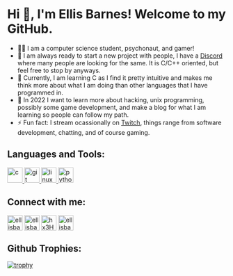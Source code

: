 # Hi 👋, I'm Ellis Barnes! Welcome to my GitHub.
- 👨‍💻 I am a computer science student, psychonaut, and gamer!
- 👯 I am always ready to start a new project with people, I have a [Discord][discord_server] where many people are looking for the same. It is C/C++ oriented, but feel free to stop by anyways.
- 🌱 Currently, I am learning C as I find it pretty intuitive and makes me think more about what I am doing than other languages that I have programmed in.
- 🥅 In 2022 I want to learn more about hacking, unix programming, possibly some game development, and make a blog for what I am learning so people can follow my path.
- ⚡ Fun fact: I stream ocassionally on [Twitch][twitch], things range from software development, chatting, and of course gaming.

## Languages and Tools:
<p align="left"> <a href="https://www.cprogramming.com/" target="_blank" rel="noreferrer"> <img src="https://cdn.jsdelivr.net/npm/simple-icons@3.0.1/icons/c.svg" alt="c" width="35" height="35"/> </a> <a href="https://git-scm.com/" target="_blank" rel="noreferrer"> <img src="https://cdn.jsdelivr.net/npm/simple-icons@3.0.1/icons/git.svg" alt="git" width="35" height="35"/> </a> <a href="https://www.linux.org/" target="_blank" rel="noreferrer"> <img src="https://cdn.jsdelivr.net/npm/simple-icons@3.0.1/icons/linux.svg" alt="linux" width="35" height="35"/> </a> <a href="https://www.python.org" target="_blank" rel="noreferrer"> <img src="https://cdn.jsdelivr.net/npm/simple-icons@3.0.1/icons/python.svg" alt="python" width="35" height="35"/> </a> </p>

## Connect with me:
<p align="left">
<a href="https://linkedin.com/in/ellisbarnes00" target="blank"><img align="center" src="https://cdn.jsdelivr.net/npm/simple-icons@3.0.1/icons/linkedin.svg" alt="ellisbarnes00" height="35" width="35" /></a>
<a href="https://instagram.com/ellisbarnes00" target="blank"><img align="center" src="https://cdn.jsdelivr.net/npm/simple-icons@3.0.1/icons/instagram.svg" alt="ellisbarnes00" height="35" width="35" /></a>
<a href="https://discord.gg/hx3HcNUwzh" target="blank"><img align="center" src="https://cdn.jsdelivr.net/npm/simple-icons@3.0.1/icons/discord.svg" alt="hx3HcNUwzh" height="35" width="35" /></a>
<a href="https://www.twitch.tv/ellisbarnes_00" target="blank"><img align="center" src="https://cdn.jsdelivr.net/npm/simple-icons@3.0.1/icons/twitch.svg" alt="ellisbarnes_00" height=35" width="35" /></a>
</p>

## Github Trophies: 
[![trophy](https://github-profile-trophy.vercel.app/?username=ellisbarnes00&theme=onedark)](https://github.com/ryo-ma/github-profile-trophy)

[twitch]: https://www.twitch.tv/ellisbarnes_00
[discord_server]: https://discord.gg/hx3HcNUwzh
